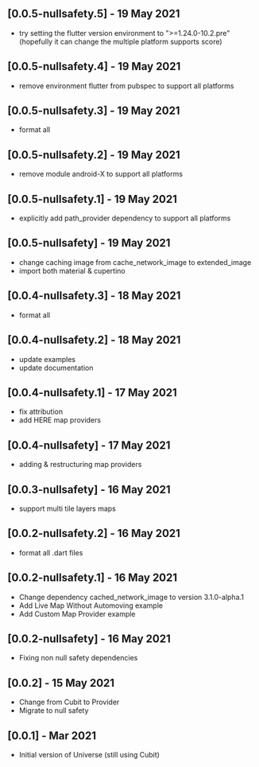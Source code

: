## [0.0.5-nullsafety.5] - 19 May 2021

* try setting the flutter version environment to ">=1.24.0-10.2.pre" (hopefully it can change the multiple platform supports score)

## [0.0.5-nullsafety.4] - 19 May 2021

* remove environment flutter from pubspec to support all platforms

## [0.0.5-nullsafety.3] - 19 May 2021

* format all

## [0.0.5-nullsafety.2] - 19 May 2021

* remove module android-X to support all platforms

## [0.0.5-nullsafety.1] - 19 May 2021

* explicitly add path_provider dependency to support all platforms

## [0.0.5-nullsafety] - 19 May 2021

* change caching image from cache_network_image to extended_image
* import both material & cupertino

## [0.0.4-nullsafety.3] - 18 May 2021

* format all

## [0.0.4-nullsafety.2] - 18 May 2021

* update examples
* update documentation

## [0.0.4-nullsafety.1] - 17 May 2021

* fix attribution
* add HERE map providers

## [0.0.4-nullsafety] - 17 May 2021

* adding & restructuring map providers

## [0.0.3-nullsafety] - 16 May 2021

* support multi tile layers maps

## [0.0.2-nullsafety.2] - 16 May 2021

* format all .dart files

## [0.0.2-nullsafety.1] - 16 May 2021

* Change dependency cached_network_image to version 3.1.0-alpha.1
* Add Live Map Without Automoving example
* Add Custom Map Provider example

## [0.0.2-nullsafety] - 16 May 2021

* Fixing non null safety dependencies

## [0.0.2] - 15 May 2021

* Change from Cubit to Provider
* Migrate to null safety

## [0.0.1] - Mar 2021

* Initial version of Universe (still using Cubit)
